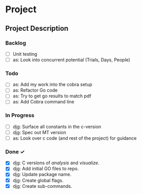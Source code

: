 # Project

## Project Description

### Backlog

- [ ] Unit testing  
- [ ] as: Look into concurrent potential (Trials, Days, People)

### Todo


- [ ] as: Add my work into the cobra setup  
- [ ] as: Refactor Go code 
- [ ] as: Try to get go results to match pdf
- [ ] as: Add Cobra command line

### In Progress

- [ ] djg: Surface all constants in the c-version  
- [ ] djg: Spec out MT version  
- [ ] as: Look over c code (and rest of the project) for guidance  

### Done ✓

- [x] djg: C versions of _analysis_ and _visualize_.  
- [x] djg: Add initial GO files to repo.  
- [x] djg: Update package name.  
- [x] djg: Create global flags.  
- [x] djg: Create sub-commands.  
